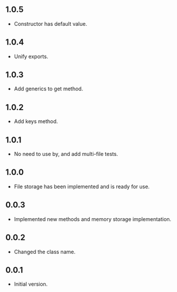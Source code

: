 ## 1.0.5
- Constructor has default value.
## 1.0.4
- Unify exports.
## 1.0.3
- Add generics to get method.
## 1.0.2
- Add keys method.
## 1.0.1
- No need to use by, and add multi-file tests.
## 1.0.0
- File storage has been implemented and is ready for use.
## 0.0.3
- Implemented new methods and memory storage implementation.
## 0.0.2
- Changed the class name.
## 0.0.1
- Initial version.
